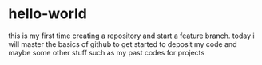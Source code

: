 # hello-world
this is my first time creating a repository and start a 
feature branch. today i will master the basics of github
to get started to deposit my code and maybe some other 
stuff such as my past codes for projects
